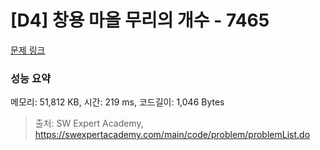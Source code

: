 # [D4] 창용 마을 무리의 개수 - 7465 

[문제 링크](https://swexpertacademy.com/main/code/problem/problemDetail.do?contestProbId=AWngfZVa9XwDFAQU) 

### 성능 요약

메모리: 51,812 KB, 시간: 219 ms, 코드길이: 1,046 Bytes



> 출처: SW Expert Academy, https://swexpertacademy.com/main/code/problem/problemList.do